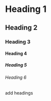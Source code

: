 # Heading 1
## Heading 2
### Heading 3
#### Heading 4
##### Heading 5
###### Heading 6

add headings

